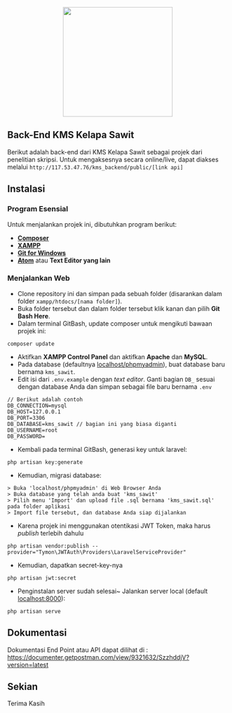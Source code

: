 <p align="center"><img src="https://img.pngio.com/natural-habitats-turns-palm-oil-production-on-its-head-new-hope-palm-oil-png-1540_800.png" height=250px></p>


## Back-End KMS Kelapa Sawit

Berikut adalah back-end dari KMS Kelapa Sawit sebagai projek dari penelitian skripsi. Untuk mengaksesnya secara online/live, dapat diakses melalui ```http://117.53.47.76/kms_backend/public/[link api]```

## Instalasi 

### Program Esensial
Untuk menjalankan projek ini, dibutuhkan program berikut:

- **[Composer](https://getcomposer.org/download/)**
- **[XAMPP](https://www.apachefriends.org/download.html)**
- **[Git for Windows](https://gitforwindows.org/)**
- **[Atom](https://atom.io/)** atau **Text Editor yang lain**

### Menjalankan Web

- Clone repository ini dan simpan pada sebuah folder (disarankan dalam folder ```xampp/htdocs/[nama folder]```).
- Buka folder tersebut dan dalam folder tersebut klik kanan dan pilih **Git Bash Here**.
- Dalam terminal GitBash, update composer untuk mengikuti bawaan projek ini:
```
composer update
```
- Aktifkan **XAMPP Control Panel** dan aktifkan **Apache** dan **MySQL**.
- Pada database (defaultnya [localhost/phpmyadmin](http://localhost/phpmyadmin)), buat database baru bernama `kms_sawit`.
- Edit isi dari `.env.example` dengan *text editor*. Ganti bagian `DB_` sesuai dengan database Anda dan simpan sebagai file baru bernama `.env`
```
// Berikut adalah contoh
DB_CONNECTION=mysql
DB_HOST=127.0.0.1
DB_PORT=3306
DB_DATABASE=kms_sawit // bagian ini yang biasa diganti
DB_USERNAME=root
DB_PASSWORD=
```
- Kembali pada terminal GitBash, generasi key untuk laravel:
```
php artisan key:generate
```
- Kemudian, migrasi database:
```
> Buka 'localhost/phpmyadmin' di Web Browser Anda
> Buka database yang telah anda buat 'kms_sawit'
> Pilih menu 'Import' dan upload file .sql bernama 'kms_sawit.sql' pada folder aplikasi 
> Import file tersebut, dan database Anda siap dijalankan
```
- Karena projek ini menggunakan otentikasi JWT Token, maka harus *publish* terlebih dahulu
```
php artisan vendor:publish --provider="Tymon\JWTAuth\Providers\LaravelServiceProvider"
```
- Kemudian, dapatkan secret-key-nya
```
php artisan jwt:secret
```
- Penginstalan server sudah selesai~ Jalankan server local (default [localhost:8000](http://localhost:8000/)):
```
php artisan serve
```

## Dokumentasi

Dokumentasi End Point atau API dapat dilihat di :
https://documenter.getpostman.com/view/9321632/SzzhddjV?version=latest

## Sekian

Terima Kasih
